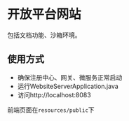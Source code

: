 # 开放平台网站

包括文档功能、沙箱环境。

## 使用方式

- 确保注册中心、网关、微服务正常启动
- 运行WebsiteServerApplication.java
- 访问http://localhost:8083

前端页面在`resources/public`下